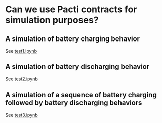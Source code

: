 # Can we use Pacti contracts for simulation purposes?

## A simulation of battery charging behavior

See [test1.ipynb](test1.ipynb)

## A simulation of battery discharging behavior

See [test2.ipynb](test2.ipynb)

## A simulation of a sequence of battery charging followed by battery discharging behaviors

See [test3.ipynb](test3.ipynb)